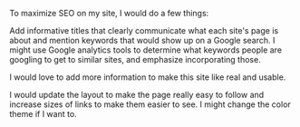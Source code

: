 To maximize SEO on my site, I would do a few things:

Add informative titles that clearly communicate what each site's page is about and mention keywords that would show up on a Google search. I might use Google analytics tools to determine what keywords people are googling to get to similar sites, and emphasize incorporating those. 

I would love to add more information to make this site like real and usable.

I would update the layout to make the page really easy to follow and increase sizes of links to make them easier to see. I might change the color theme if I want to.
